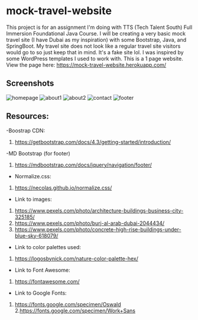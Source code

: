 # mock-travel-website
This project is for an assignment I'm doing with TTS (Tech Talent South) Full Immersion Foundational Java Course. I will be creating a very basic mock travel site (I have Dubai as my inspiration) with some Bootstrap, Java, and SpringBoot. My travel site does not look like a regular travel site visitors would go to so just keep that in mind. It's a fake site lol. I was inspired by some WordPress templates I used to work with. This is a 1 page website. View the page here: https://mock-travel-website.herokuapp.com/

## Screenshots
![homepage](https://user-images.githubusercontent.com/66345751/97755156-0dfa6c00-1acf-11eb-8188-c6923a092460.JPG)
![about1](https://user-images.githubusercontent.com/66345751/102511769-30cce980-4057-11eb-831e-af786294fadb.JPG)
![about2](https://user-images.githubusercontent.com/66345751/102511778-332f4380-4057-11eb-93cc-bf66500712db.JPG)
![contact](https://user-images.githubusercontent.com/66345751/102511793-375b6100-4057-11eb-8594-d2375a763815.JPG)
![footer](https://user-images.githubusercontent.com/66345751/102512810-72aa5f80-4058-11eb-97ac-0d7f6c8720dd.JPG)


## Resources: 

-Boostrap CDN: 
1. https://getbootstrap.com/docs/4.3/getting-started/introduction/

-MD Bootstrap (for footer)
1. https://mdbootstrap.com/docs/jquery/navigation/footer/

- Normalize.css: 
1. https://necolas.github.io/normalize.css/

- Link to images: 
1. https://www.pexels.com/photo/architecture-buildings-business-city-325185/
2. https://www.pexels.com/photo/burj-al-arab-dubai-2044434/
3. https://www.pexels.com/photo/concrete-high-rise-buildings-under-blue-sky-618079/


- Link to color palettes used: 
1. https://logosbynick.com/nature-color-palette-hex/

- Link to Font Awesome: 
1. https://fontawesome.com/

- Link to Google Fonts:
1. https://fonts.google.com/specimen/Oswald
2.https://fonts.google.com/specimen/Work+Sans
